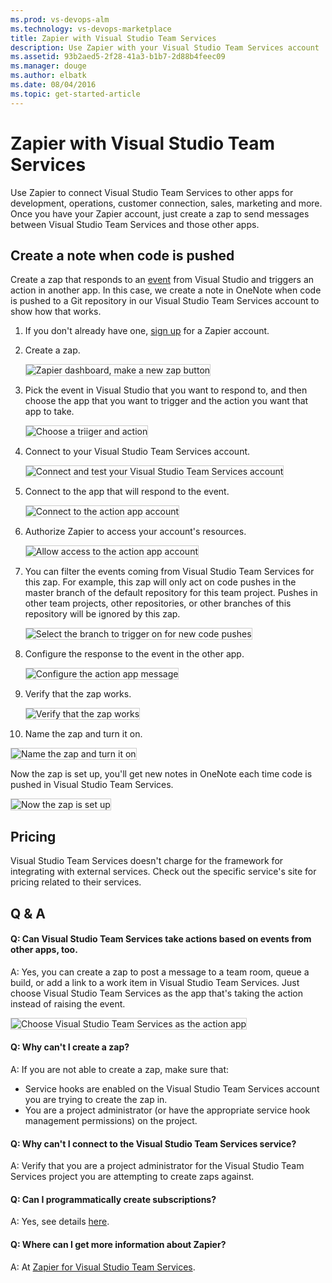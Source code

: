```yaml
---
ms.prod: vs-devops-alm
ms.technology: vs-devops-marketplace
title: Zapier with Visual Studio Team Services
description: Use Zapier with your Visual Studio Team Services account
ms.assetid: 93b2aed5-2f28-41a3-b1b7-2d88b4feec09
ms.manager: douge
ms.author: elbatk
ms.date: 08/04/2016
ms.topic: get-started-article
---
```


# Zapier with Visual Studio Team Services

Use Zapier to connect Visual Studio Team Services to other apps for development,
operations, customer connection, sales, marketing and more.
Once you have your Zapier account, just create a zap to send messages
between Visual Studio Team Services and those other apps.

## Create a note when code is pushed

Create a zap that responds to an [event](../events.md)
from Visual Studio and triggers an action in another app.
In this case, we create a note in OneNote when code is pushed
to a Git repository in our Visual Studio Team Services account to show how that works.

1. If you don't already have one, [sign up](https://zapier.com/zapbook/visual-studio-online/) for a Zapier account.

2. Create a zap.

   <img alt="Zapier dashboard, make a new zap button" src="./_img/zapier/make-zap.png" style="border: 1px solid #CCCCCC" />

3. Pick the event in Visual Studio that you want to respond to, and then choose the app that you want to trigger and the action you want that app to take.

   <img alt="Choose a triiger and action" src="./_img/zapier/triggered-action.png" style="border: 1px solid #CCCCCC" />

4. Connect to your Visual Studio Team Services account.

   <img alt="Connect and test your Visual Studio Team Services account" src="./_img/zapier/select-visual-studio-online.png" style="border: 1px solid #CCCCCC" />

5. Connect to the app that will respond to the event.

   <img alt="Connect to the action app account" src="./_img/zapier/connect-one-note.png" style="border: 1px solid #CCCCCC" />

6. Authorize Zapier to access your account's resources.

   <img alt="Allow access to the action app account" src="./_img/zapier/authorize.png" style="border: 1px solid #CCCCCC" />

7. You can filter the events coming from Visual Studio Team Services for this zap. For example, this zap will only act on code pushes in the master branch of the default repository for this team project. Pushes in other team projects, other repositories, or other branches of this repository will be ignored by this zap.

   <img alt="Select the branch to trigger on for new code pushes" src="./_img/zapier/filter-triggers.png" style="border: 1px solid #CCCCCC" />

8. Configure the response to the event in the other app.

   <img alt="Configure the action app message" src="./_img/zapier/configure-response.png" style="border: 1px solid #CCCCCC" />

9. Verify that the zap works.

   <img alt="Verify that the zap works" src="./_img/zapier/test.png" style="border: 1px solid #CCCCCC" />

10. Name the zap and turn it on.

   <img alt="Name the zap and turn it on" src="./_img/zapier/turn-zap-on.png" style="border: 1px solid #CCCCCC" />

   Now the zap is set up, you'll get new notes in OneNote each time code is pushed in Visual Studio Team Services.

   <img alt="Now the zap is set up" src="./_img/zapier/code-pushed-zap.png" style="border: 1px solid #CCCCCC" />

## Pricing
Visual Studio Team Services doesn't charge for the framework for integrating with external services. Check out the specific service's site
for pricing related to their services. 

## Q & A

<!-- BEGINSECTION class="m-qanda" -->

#### Q: Can Visual Studio Team Services take actions based on events from other apps, too.

A: Yes, you can create a zap to post a message to a team room, queue a build, or add a link to a work item in Visual Studio Team Services. Just choose Visual Studio Team Services as the app that's taking the action instead of raising the event. 

<img alt="Choose Visual Studio Team Services as the action app" src="./_img/zapier/to-vso.png" style="border: 1px solid #CCCCCC" />

#### Q: Why can't I create a zap?

A: If you are not able to create a zap, make sure that:

- Service hooks are enabled on the Visual Studio Team Services account you are trying to create the zap in.
- You are a project administrator (or have the appropriate service hook management permissions) on the project.

#### Q: Why can't I connect to the Visual Studio Team Services service?

A: Verify that you are a project administrator for the Visual Studio Team Services project you are attempting to create zaps against.

#### Q: Can I programmatically create subscriptions?

A: Yes, see details [here](../create-subscription.md).

#### Q: Where can I get more information about Zapier?

A: At [Zapier for Visual Studio Team Services](https://zapier.com/zapbook/visual-studio-online/).

<!-- ENDSECTION -->
